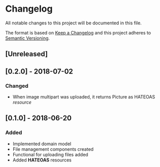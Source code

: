 # Changelog
All notable changes to this project will be documented in this file.

The format is based on [Keep a Changelog](http://keepachangelog.com/en/1.0.0/)
and this project adheres to [Semantic Versioning](http://semver.org/spec/v2.0.0.html).

## [Unreleased]

## [0.2.0] - 2018-07-02
### Changed
 - When image multipart was uploaded, it returns Picture as HATEOAS *resource* 

## [0.1.0] - 2018-06-20
### Added
 - Implemented domain model
 - File management components created
 - Functional for uploading files added
 - Added **HATEOAS** resources